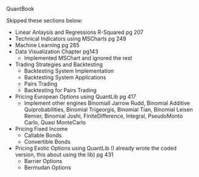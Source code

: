 QuantBook

Skipped these sections below:
* Linear Anlaysis and Regressions R-Squared pg 207
* Technical Indicators using MSCharts pg 249
* Machine Learning pg 285
* Data Visualization Chapter pg143
	* Implemented MSChart and ignored the rest
* Trading Strategies and Backtesting
	* Backtesting System Implementation
	* Backtesting System Applications
	* Pairs Trading
	* Backtesting for Pairs Trading
* Pricing European Options using QuantLib pg 417
	* Implement other engines Binomiall Jarrow Rudd, Binomial Additive Quiprobabilities, Binomial Trigeorgis,
		Binomial Tian, Binomial Leisen Remier, Binomial Joshi, FiniteDifference, Integral, PseudoMonto Carlo, Quasi MonteCarlo
* Pricing Fixed Income 	
    * Callable Bonds
	* Convertible Bonds			
* Pricing Exotic Options using QuantLib (I already wrote the coded version, this about using the lib) pg 431
	* Barrier Options
	* Bermudan Options
